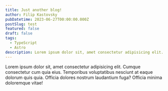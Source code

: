 ```yaml
---
title: Just another blog!
author: Filip Kastovsky
pubDatetime: 2023-06-27T00:00:00.000Z
postSlug: test
featured: false
draft: false
tags:
  - TypeScript
  - Astro
description: Lorem ipsum dolor sit, amet consectetur adipisicing elit. Cumque consectetur cum quia eius. Temporibus voluptatibus nesciunt at eaque dolorum quis quia. Officia dolores nostrum laudantium fuga? Officia minima doloremque vitae!
---
```


Lorem ipsum dolor sit, amet consectetur adipisicing elit. Cumque consectetur cum quia eius. Temporibus voluptatibus nesciunt at eaque dolorum quis quia. Officia dolores nostrum laudantium fuga? Officia minima doloremque vitae!
